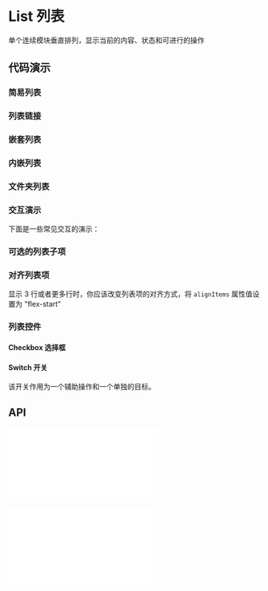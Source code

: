 # List 列表

单个连续模块垂直排列，显示当前的内容、状态和可进行的操作


## 代码演示

### 简易列表

<code src="../../packages/wonder-ui/src/List/demo/demo1.tsx"></code>

### 列表链接

<code src="../../packages/wonder-ui/src/List/demo/listLink.tsx"></code>


### 嵌套列表

<code src="../../packages/wonder-ui/src/List/demo/demo2.tsx"></code>

### 内嵌列表

<code src="../../packages/wonder-ui/src/List/demo/demo8.tsx"></code>

### 文件夹列表

<code src="../../packages/wonder-ui/src/List/demo/demo3.tsx"></code>

### 交互演示

下面是一些常见交互的演示：

<code src="../../packages/wonder-ui/src/List/demo/demo4.tsx"></code>

### 可选的列表子项

<code src="../../packages/wonder-ui/src/List/demo/demo5.tsx"></code>

### 对齐列表项

显示 3 行或者更多行时，你应该改变列表项的对齐方式，将 `alignItems` 属性值设置为 "flex-start"

<code src="../../packages/wonder-ui/src/List/demo/demo6.tsx"></code>



### 列表控件

#### Checkbox 选择框

<code src="../../packages/wonder-ui/src/List/demo/checkbox.tsx"></code>

#### Switch 开关

该开关作用为一个辅助操作和一个单独的目标。

<code  src="../../packages/wonder-ui/src/List/demo/switch.tsx"></code>

## API

<embed src="../../packages/wonder-ui/src/ArrowForward/index.md"></embed>

<embed src="../../packages/wonder-ui/src/List/index.md"></embed>
